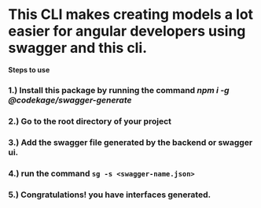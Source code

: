 # This CLI makes creating models a lot easier for angular developers using swagger and this cli.

**Steps to use**
### 1.) Install this package by running the command _npm i -g @codekage/swagger-generate_
### 2.) Go to the root directory of your project
### 3.) Add the swagger file generated by the backend or swagger ui.
### 4.) run the command `sg -s <swagger-name.json>`
### 5.) Congratulations! you have interfaces generated.

